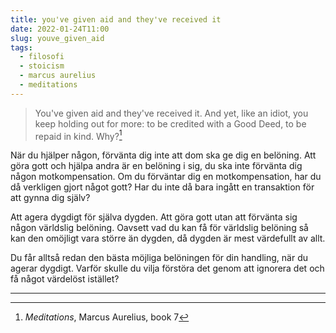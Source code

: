 ```yaml
---
title: you've given aid and they've received it
date: 2022-01-24T11:00
slug: youve_given_aid
tags: 
  - filosofi 
  - stoicism
  - marcus aurelius
  - meditations
---
```


> You've given aid and they've received it. And yet, like an idiot, you keep
> holding out for more: to be credited with a Good Deed, to be repaid in kind. Why?[^1]

När du hjälper någon, förvänta dig inte att dom ska ge dig en belöning. Att göra
gott och hjälpa andra är en belöning i sig, du ska inte förvänta dig någon
motkompensation. Om du förväntar dig en motkompensation, har du då verkligen
gjort något gott? Har du inte då bara ingått en transaktion för att gynna dig
själv?

Att agera dygdigt för själva dygden. Att göra gott utan att förvänta sig någon
världslig belöning. Oavsett vad du kan få för världslig belöning så kan den
omöjligt vara större än dygden, då dygden är mest värdefullt av allt.

Du får alltså redan den bästa möjliga belöningen för din handling, när du agerar
dygdigt. Varför skulle du vilja förstöra det genom att ignorera det och få något
värdelöst istället?

***
[^1]: _Meditations_, Marcus Aurelius, book 7
